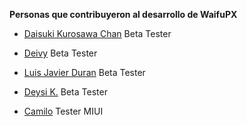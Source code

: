 **Personas que contribuyeron al desarrollo de WaifuPX**
* [Daisuki Kurosawa Chan](https://www.facebook.com/daisuki.chan.357)
Beta Tester

* [Deivy](https://www.facebook.com/profile.php?id=100007531517033)
Beta Tester

* [Luis Javier Duran](https://www.facebook.com/LuisJ.Kubo)
Beta Tester

* [Deysi K.](https://www.facebook.com/deysi.k.gg)
Beta Tester

* [Camilo](https://www.instagram.com/cubito_rubik_)
Tester MIUI




